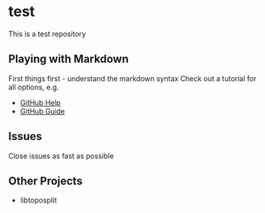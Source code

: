 # test
This is a test repository

## Playing with Markdown
First things first - understand the markdown syntax
Check out a tutorial for all options, e.g. 
- [GitHub Help](https://help.github.com/articles/markdown-basics/) 
- [GitHub Guide](https://guides.github.com/features/mastering-markdown/)

## Issues
Close issues as fast as possible

## Other Projects
- libtoposplit
